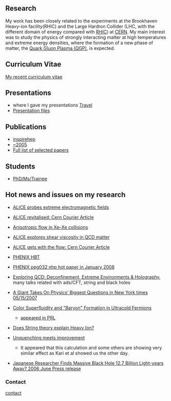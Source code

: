 ## Research

My work has been closely related to the experiments at the Brookhaven Heavy-ion facility(RHIC) and the Large Hardron Collider (LHC, with the different domain of energy compared with <a href="http://www.bnl.gov/rhic">RHIC</a>) at <a href="http://www.cern.ch">CERN</a>. My main interest was to study the physics of strongly interacting matter at high temperatures and extreme energy densities, where the formation of a new phase of matter, the <a href="http://en.wikipedia.org/wiki/Quark-gluon_plasma">Quark Gluon Plasma (QGP)</a>, is expected. 

## Curriculum Vitae
<a href="documents/djkim_cv.pdf">My recent curriculum vitae </a>

## Presentations 
- where I gave my presentations <a href="https://drive.google.com/open?id=1v7H3h0oxobY8pr-5-ZOZAL2b_Ec&usp=sharing">Travel</a>
- <a href="presentations/">Presentation files</a>

## Publications
- <a href="http://inspirehep.net/search?ln=en&ln=en&p=find+a+D.J+Kim&of=hb&action_search=Search&sf=&so=d&rm=&rg=25&sc=0 inspirehep.net">inspirehep</a>
- <a href="http://www.phenix.bnl.gov/WWW/publish/djkim/DJ/papers/publications.htm">~2005</a>
- <a href="documents/publist.pdf">Full list of selected papers</a>

## Students
 - <a href="https://twiki.cern.ch/twiki/bin/view/ALICE/JyflThesisFromOurGroup">PhD/Ms/Trainee</a>

## Hot news and issues on my research
  - <a href="https://cerncourier.com/a/alice-probes-extreme-electromagnetic-fields/">ALICE probes extreme electromagnetic fields</a>
  - <a href="https://cerncourier.com/alice-revitalised/">ALICE revitalised: Cern Courier Article</a>
  - <a href="https://cerncourier.com/anisotropic-flow-in-xe-xe-collisions/">Anisotropic flow in Xe–Xe collisions</a>
  - <a href="https://cerncourier.com/alice-explores-shear-viscosity-in-qcd-matter/">ALICE explores shear viscosity in QCD matter</a>
  - <a href="https://cerncourier.com/alice-gets-with-the-flow/">ALICE gets with the flow: Cern Courier Article</a>
  - <a href="http://rhic.physics.wayne.edu/~bellwied/bigsky-talks/enokizono-wwnd07.ppt"> PHENIX HBT<a/>
  - <a href="http://www.esi-topics.com/nhp/nhp-january2008.html"> PHENIX ppg032 nhp hot paper in January 2008<a/>
  - <a href="http://www.newton.cam.ac.uk/webseminars/pg+ws/2007/sis/sisw01/"> Exploring QCD: Deconfinement, Extreme Environments & Holography<a/>, many talks related with ads/CFT, string and black holes

 - <a href="http://www.nytimes.com/2007/05/15/science/15cern.html?ei=5088&en=7c25f6782d7029e7&ex=1336881600&partner=rssnyt&emc=rss&pagewanted=all">A Giant Takes On Physics’ Biggest Questions in New York times 05/15/2007</a>

 - <a href="http://arxiv.org/abs/cond-mat/0607138"> Color Superfluidity and "Baryon" Formation in Ultracold Fermions</a>
    - <a href="http://www.phy.bme.hu/~rapp/files/su3sc_prl_98_160405.pdf"> appeared in PRL</a> 

 - <a href="http://backreaction.blogspot.com/2006/10/does-string-theory-explain-heavy-ion.html"> Does String theory explain Heavy Ion?</a>

 - <a href="http://arxiv.org/pdf/0705.4660"> Unquenching meets improvement</a>
    - It appeared that this calculation and some others are showing very similar effect as Kari et al showed us the other day.
    
 - <a href="http://asia.spaceref.com/news/viewpr.html?pid=20715"> Japanese Researcher Finds Massive Black Hole 12.7 Billion Light-years Away? 2006 June Press release</a>
 
### Contact

[contact](Dong.Jo.Kim@cern.ch)
